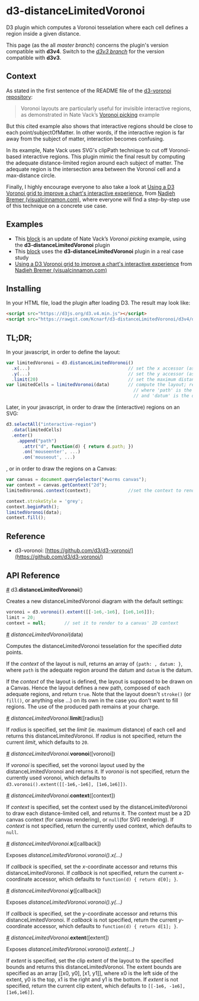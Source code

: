 # d3-distanceLimitedVoronoi
D3 plugin which computes a Voronoi tesselation where each cell defines a region inside a given distance.

This page (as the all _master branch_) concerns the plugin's version compatible with __d3v4__. Switch to the [_d3v3 branch_](https://github.com/Kcnarf/d3-distanceLimitedVoronoi/tree/d3v3) for the version compatible with __d3v3__.

## Context

As stated in the first sentence of the README file of the [d3-voronoi repository](https://github.com/d3/d3-voronoi):

> Voronoi layouts are particularly useful for invisible interactive regions, as demonstrated in Nate Vack’s [Voronoi picking](http://bl.ocks.org/njvack/1405439) example

But this cited example also shows that interactive regions should be close to each point/subjectOfMatter. In other words, if the interactive region is far away from the subject of matter, interaction becomes confusing.

In its example, Nate Vack uses SVG's clipPath technique to cut off Voronoï-based interactive regions. This plugin mimic the final result by computing the adequate distance-limited region around each subject of matter. The adequate region is the intersection area between the Voronoï cell and a max-distance circle.

Finally, I highly encourage everyone to also take a look at [Using a D3 Voronoi grid to improve a chart's interactive experience](http://www.visualcinnamon.com/2015/07/voronoi.html), from [Nadieh Bremer (visualcinnamon.com)](http://www.visualcinnamon.com/about), where everyone will find a step-by-step use of this technique on a concrete use case.

## Examples

 * This [block](http://bl.ocks.org/Kcnarf/6d5ace3aa9cc1a313d72b810388d1003) is an update of Nate Vack’s _Voronoi picking_ example, using the __d3-distanceLimitedVoronoi__ plugin
 * This [block](http://bl.ocks.org/Kcnarf/4de291d8b2d1e6501990540d87bc1baf) uses the __d3-distanceLimitedVoronoi__ plugin in a real case study
 * [Using a D3 Voronoi grid to improve a chart's interactive experience](http://www.visualcinnamon.com/2015/07/voronoi.html) from [Nadieh Bremer (visualcinnamon.com)](http://www.visualcinnamon.com/about)

## Installing
In your HTML file, load the plugin after loading D3. The result may look like:
```html
<script src="https://d3js.org/d3.v4.min.js"></script>
<script src="https://rawgit.com/Kcnarf/d3-distanceLimitedVoronoi/d3v4/distance-limited-voronoi.js"></script>
```

## TL;DR;
In your javascript, in order to define the layout:
```javascript
var limitedVoronoi = d3.distanceLimitedVoronoi()
  .x(...)                                     // set the x accessor (as in d3.voronoi)
  .y(...)                                     // set the y accessor (as in d3.voronoi)
  .limit(20)                                  // set the maximum distance
var limitedCells = limitedVoronoi(data)       // compute the layout; return an array of {path: , datum: }
                                                // where 'path' is the adequate region around the datum
                                                // and 'datum' is the datum
```

Later, in your javascript, in order to draw the (interactive) regions on an SVG:
```javascript
d3.selectAll("interactive-region")
  .data(limitedCells)
  .enter()
    .append("path")
      .attr("d", function(d) { return d.path; })
      .on('mouseenter', ...)
      .on('mouseout', ...)
```
, or in order to draw the regions on a Canvas:
```javascript
var canvas = document.querySelector("#worms canvas");
var context = canvas.getContext("2d");
limitedVoronoi.context(context);              //set the context to render to

context.strokeStyle = 'grey';
context.beginPath();
limitedVoronoi(data);
context.fill();
```

## Reference

* d3-voronoi: [https://github.com/d3/d3-voronoi/](https://github.com/d3/d3-voronoi/)

## API Reference

<a name="distanceLimitedVoronoi" href="#distanceLimitedVoronoi">#</a> d3.<b>distanceLimitedVoronoi</b>()

Creates a new distanceLimitedVoronoi diagram with the default settings:
```javascript
voronoi = d3.voronoi().extent([[-1e6,-1e6], [1e6,1e6]]);
limit = 20;
context = null;       // set it to render to a canvas' 2D context
```


<a name="distanceLimitedVoronoi_" href="#distanceLimitedVoronoi_">#</a> <i>distanceLimitedVoronoi</i>(data)

Computes the distanceLimitedVoronoi tesselation for the specified _data_ points.

If the _context_ of the layout is null, returns an array of ```{path: , datum: }```, where ```path``` is the adequate region around the datum and ```datum``` is the datum.

If the _context_ of the layout is defined, the layout is supposed to be drawn on a Canvas. Hence the layout defines a new path, composed of each adequate regions, and return ```true```. Note that the layout doesn't ```stroke()``` (or ```fill()```, or anything else ...) on its own in the case you don't want to fill regions. The use of the produced path remains at your charge.


<a name="distanceLimitedVoronoi_limit" href="#distanceLimitedVoronoi_limit">#</a> <i>distanceLimitedVoronoi.</i><b>limit</b>([radius])

If _radius_ is specified, set the _limit_ (ie. maximum distance) of each cell and returns this distanceLimitedVoronoi. If _radius_ is not specified, return the current _limit_, which defaults to ```20```.


<a name="distanceLimitedVoronoi_voronoi" href="#distanceLimitedVoronoi_voronoi">#</a> <i>distanceLimitedVoronoi.</i><b>voronoi</b>([voronoi])

If _voronoi_ is specified, set the voronoi layout used by the distanceLimitedVoronoi and returns it. If _voronoi_ is not specified, return the currently used voronoi, which defaults to ```d3.voronoi().extent([[-1e6,-1e6], [1e6,1e6]])```.


<a name="distanceLimitedVoronoi_context" href="#distanceLimitedVoronoi_context">#</a> <i>distanceLimitedVoronoi.</i><b>context</b>([context])

If _context_ is specified, set the context used by the distanceLimitedVoronoi to draw each distance-limited cell, and returns it. The context must be a 2D canvas context (for canvas rendering), or ```null```(for SVG rendering). If _context_ is not specified, return the currently used context, which defaults to ```null```.


<a name="distanceLimitedVoronoi_x" href="#distanceLimitedVoronoi_x">#</a> <i>distanceLimitedVoronoi.</i><b>x</b>([callback])

Exposes <i>distanceLimitedVoronoi.voronoi().x(...)</i>

If _callback_ is specified, set the _x_-coordinate accessor and returns this distanceLimitedVoronoi. If _callback_ is not specified, return the current _x_-coordinate accessor, which defaults to ```function(d) { return d[0]; }```.


<a name="distanceLimitedVoronoi_y" href="#distanceLimitedVoronoi_y">#</a> <i>distanceLimitedVoronoi.</i><b>y</b>([callback])

Exposes <i>distanceLimitedVoronoi.voronoi().y(...)</i>

If _callback_ is specified, set the _y_-coordinate accessor and returns this distanceLimitedVoronoi. If _callback_ is not specified, return the current _y_-coordinate accessor, which defaults to ```function(d) { return d[1]; }```.


<a name="distanceLimitedVoronoi_extent" href="#distanceLimitedVoronoi_extent">#</a> <i>distanceLimitedVoronoi.</i><b>extent</b>([extent])

Exposes <i>distanceLimitedVoronoi.voronoi().extent(...)</i>

If _extent_ is specified, set the clip extent of the layout to the specified bounds and returns this distanceLimitedVoronoi. The extent bounds are specified as an array [​[x0, y0], [x1, y1]​], where x0 is the left side of the extent, y0 is the top, x1 is the right and y1 is the bottom. If _extent_ is not specified, return the current clip extent, which defaults to ```[[-1e6, -1e6], [1e6,1e6]]```.
